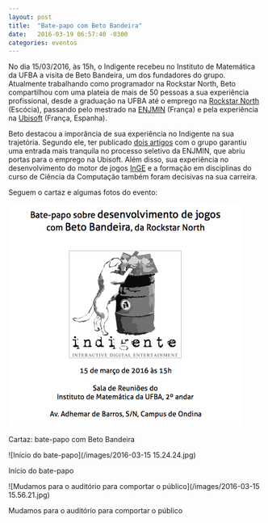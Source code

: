 ```yaml
---
layout: post
title:  "Bate-papo com Beto Bandeira"
date:   2016-03-19 06:57:40 -0300
categories: eventos
---
```


No dia 15/03/2016, às 15h, o Indigente recebeu no Instituto de Matemática da UFBA a visita de Beto Bandeira, um dos fundadores do grupo. Atualmente trabalhando como programador na Rockstar North, Beto compartilhou com uma plateia de mais de 50 pessoas a sua experiência profissional, desde a graduação na UFBA até o emprego na [Rockstar North](http://www.rockstarnorth.com/) (Escócia), passando pelo mestrado na [ENJMIN](http://www.enjmin.fr/) (França) e pela experiência na [Ubisoft](https://www.ubisoft.com/) (França, Espanha).

Beto destacou a imporância de sua experiência no Indigente na sua trajetória. Segundo ele, ter publicado [dois artigos](/publicacoes) com o grupo garantiu uma entrada mais tranquila no processo seletivo da ENJMIN, que abriu portas para o emprego na Ubisoft. Além disso, sua experiência no desenvolvimento do motor de jogos [InGE](/projetos/inge) e a formação em disciplinas do curso de Ciência da Computação também foram decisivas na sua carreira.

Seguem o cartaz e algumas fotos do evento:

![Cartaz: bate-papo com Beto Bandeira](/images/cartaz-bate-papo-com-beto.png)

Cartaz: bate-papo com Beto Bandeira

![Início do bate-papo](/images/2016-03-15 15.24.24.jpg)

Início do bate-papo

![Mudamos para o auditório para comportar o público](/images/2016-03-15 15.56.21.jpg)

Mudamos para o auditório para comportar o público
